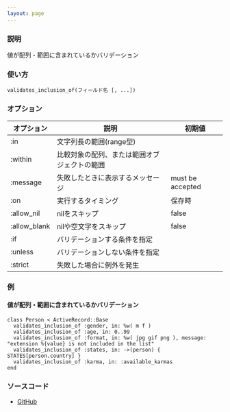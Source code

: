 ```yaml
---
layout: page
---
```

### 説明
値が配列・範囲に含まれているかバリデーション

### 使い方
    validates_inclusion_of(フィールド名 [, ...])

### オプション

オプション        | 説明                             | 初期値
-------------|--------------------------------|-----------------
:in          | 文字列長の範囲(range型)           |
:within      | 比較対象の配列、または範囲オブジェクトの範囲 |
:message     | 失敗したときに表示するメッセージ        | must be accepted
:on          | 実行するタイミング         | 保存時
:allow_nil   | nilをスキップ            | false
:allow_blank | nilや空文字をスキップ             | false
:if          | バリデーションする条件を指定                  |
:unless      | バリデーションしない条件を指定                 |
:strict      | 失敗した場合に例外を発生        |

### 例
#### 値が配列・範囲に含まれているかバリデーション
    class Person < ActiveRecord::Base
      validates_inclusion_of :gender, in: %w( m f )
      validates_inclusion_of :age, in: 0..99
      validates_inclusion_of :format, in: %w( jpg gif png ), message: "extension %{value} is not included in the list"
      validates_inclusion_of :states, in: ->(person) { STATES[person.country] }
      validates_inclusion_of :karma, in: :available_karmas
    end

### ソースコード
* [GitHub](https://github.com/rails/rails/blob/0df1f914104073b70f8d8976d0d5adc3b2a1e44e/activemodel/lib/active_model/validations/inclusion.rb#L41)